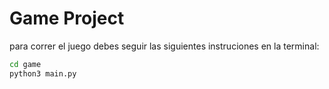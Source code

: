 # Game Project

para correr el juego debes seguir las siguientes instruciones en la terminal:

```sh
cd game
python3 main.py
```
